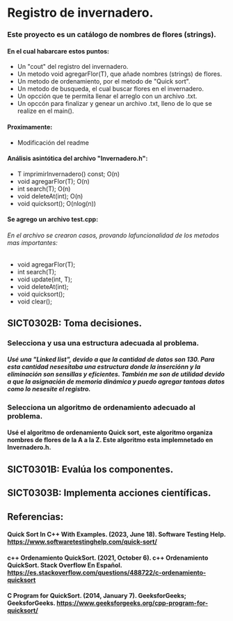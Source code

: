 # Registro de invernadero.

### Este proyecto es un catálogo de nombres de flores (strings).

#### En el cual habarcare estos puntos:
- Un "cout" del registro del invernadero.
- Un metodo void agregarFlor(T), que añade nombres (strings) de flores.
- Un metodo de ordenamiento, por el metodo de "Quick sort".
- Un metodo de busqueda, el cual buscar flores en el invernadero.
- Un opcción que te permita llenar el arreglo con un archivo .txt.
- Un opccón para finalizar y genear un archivo .txt, lleno de lo que se realize en el main().

#### Proximamente:
- Modificación del readme

#### Análisis asintótica del archivo "Invernadero.h":
- T imprimirInvernadero() const; O(n)
- void agregarFlor(T); O(n)
- int search(T); O(n)
- void deleteAt(int); O(n)
- void quicksort(); O(nlog(n))

#### Se agrego un archivo test.cpp:
###### En el archivo se crearon casos, provando lafuncionalidad de los metodos mas importantes:
- void agregarFlor(T); 
- int search(T); 
- void update(int, T); 
- void deleteAt(int); 
- void quicksort();
- void clear();


## SICT0302B: Toma decisiones.

### Selecciona y usa una estructura adecuada al problema.

##### Usé una "Linked list", devido a que la cantidad de datos son 130. Para esta cantidad nesesitaba una estructura donde la inserciónn y la eliminación son sensillas y eficientes. También me son de utilidad devido a que la asignación de memoria dinámica y puedo agregar tantoas datos como lo nesesite el registro. 

### Selecciona un algoritmo de ordenamiento adecuado al problema.

#### Usé el algoritmo de ordenamiento Quick sort, este algoritmo organiza nombres de flores de la A a la Z. Este algoritmo esta implemnetado en Invernadero.h.

## SICT0301B: Evalúa los componentes.

## SICT0303B: Implementa acciones científicas.

## Referencias:
#### Quick Sort In C++ With Examples. (2023, June 18). Software Testing Help. https://www.softwaretestinghelp.com/quick-sort/
#### c++ Ordenamiento QuickSort. (2021, October 6). c++ Ordenamiento QuickSort. Stack Overflow En Español. https://es.stackoverflow.com/questions/488722/c-ordenamiento-quicksort
#### C Program for QuickSort. (2014, January 7). GeeksforGeeks; GeeksforGeeks. https://www.geeksforgeeks.org/cpp-program-for-quicksort/
